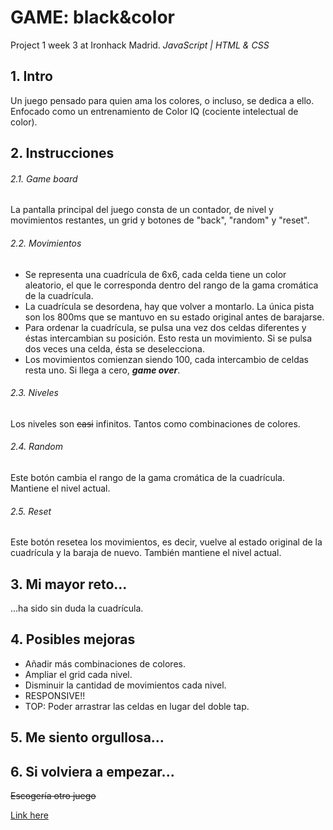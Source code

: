 # GAME: black&color
Project 1 week 3 at Ironhack Madrid.
*JavaScript | HTML & CSS*

## 1. Intro
Un juego pensado para quien ama los colores, o incluso, se dedica a ello. Enfocado como un entrenamiento de Color IQ (cociente intelectual de color).

## 2. Instrucciones
###### 2.1. Game board
La pantalla principal del juego consta de un contador, de nivel y movimientos restantes, un grid  y botones de "back", "random" y "reset".

###### 2.2. Movimientos
- Se representa una cuadrícula de 6x6, cada celda tiene un color aleatorio, el que le corresponda dentro del rango de la gama cromática de la cuadrícula. 
- La cuadrícula se desordena, hay que volver a montarlo. La única pista son los 800ms que se mantuvo en su estado original antes de barajarse.
- Para ordenar la cuadrícula, se pulsa una vez dos celdas diferentes y éstas intercambian su posición. Esto resta un movimiento. Si se pulsa dos veces una celda, ésta se deselecciona.
- Los movimientos comienzan siendo 100, cada intercambio de celdas resta uno. Si llega a cero, ***game over***.

###### 2.3. Niveles
Los niveles son ~~casi~~ infinitos. Tantos como combinaciones de colores.

###### 2.4. Random
Este botón cambia el rango de la gama cromática de la cuadrícula. Mantiene el nivel actual.

###### 2.5. Reset
Este botón resetea los movimientos, es decir, vuelve al estado original de la cuadrícula y la baraja de nuevo. También mantiene el nivel actual.

## 3. Mi mayor reto...
...ha sido sin duda la cuadrícula. 

## 4. Posibles mejoras
- Añadir más combinaciones de colores.
- Ampliar el grid cada nivel. 
- Disminuir la cantidad de movimientos cada nivel.
- RESPONSIVE!!
- TOP: Poder arrastrar las celdas en lugar del doble tap.

## 5. Me siento orgullosa...


## 6. Si volviera a empezar...
~~Escogería otro juego~~

[Link here](https://pauromeropau.github.io/black-colors/)


